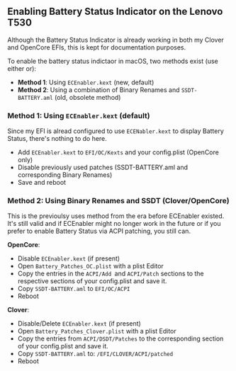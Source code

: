 ## Enabling Battery Status Indicator on the Lenovo T530

Although the Battery Status Indicator is already working in both my Clover and OpenCore EFIs, this is kept for documentation purposes.

To enable the battery status indictaor in macOS, two methods exist (use either or):

- **Method 1**: Using `ECEnabler.kext` (new, default)
- **Method 2**: Using a combination of Binary Renames and `SSDT-BATTERY.aml` (old, obsolete method)

### Method 1: Using `ECEnabler.kext` (default)
Since my EFI is alread configured to use `ECENabler.kext` to display Battery Status, there's nothing to do here.

- Add `ECEnabler.kext` to `EFI/OC/Kexts` and your config.plist (OpenCore only)
- Disable previously used patches (SSDT-BATTERY.aml and corresponding Binary Renames)
- Save and reboot

### Method 2: Using Binary Renames and SSDT (Clover/OpenCore)
This is the previoulsy uses method from the era before ECEnabler existed. It's still valid and if ECEnabler might no longer work in the future or if you prefer to enable Battery Status via ACPI patching, you still can. 

**OpenCore**:

- Disable `ECEnabler.kext` (if present) 
- Open `Battery_Patches_OC.plist` with a plist Editor
- Copy the entries in the `ACPI/Add `and `ACPI/Patch` sections to the respective sections of your config.plist and save it.
- Copy `SSDT-BATTERY.aml` to `EFI/OC/ACPI`
- Reboot

**Clover**:

- Disable/Delete `ECEnabler.kext` (if present)
- Open `Battery_Patches_Clover.plist` with a plist Editor
- Copy the entries from `ACPI/DSDT/Patches` to the corresponding section of your config.plist and save it.
- Copy `SSDT-BATTERY.aml` to: `/EFI/CLOVER/ACPI/patched`
- Reboot
